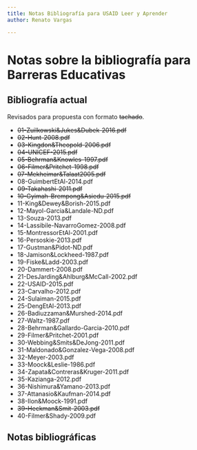 ```yaml
---
title: Notas Bibliografía para USAID Leer y Aprender
author: Renato Vargas

---
```


# Notas sobre la bibliografía para Barreras Educativas

## Bibliografía actual

Revisados para propuesta con formato <strike>tachado</strike>.

* <strike>01-Zuilkowski&Jukes&Dubek-2016.pdf</strike>
* <strike>02-Hunt-2008.pdf</strike>                 
* <strike>03-Kingdon&Theopold-2006.pdf</strike>  
* <strike>04-UNICEF-2015.pdf</strike>
* <strike>05-Behrman&Knowles-1997.pdf</strike>
* <strike>06-Filmer&Pritchet-1998.pdf</strike>
* <strike>07-Mekheimar&Talaat2005.pdf</strike>
* 08-GuimbertEtAl-2014.pdf
* <strike>09-Takahashi-2011.pdf</strike>
* <strike>10-Gyimah-Brempong&Asiedu-2015.pdf</strike>
* 11-King&Dewey&Borish-2015.pdf
* 12-Mayol-Garcia&Landale-ND.pdf
* 13-Souza-2013.pdf
* 14-Lassibile-NavarroGomez-2008.pdf
* 15-MontressorEtAl-2001.pdf
* 16-Persoskie-2013.pdf
* 17-Gustman&Pidot-ND.pdf
* 18-Jamison&Lockheed-1987.pdf
* 19-Fiske&Ladd-2003.pdf
* 20-Dammert-2008.pdf
* 21-DesJarding&Ahlburg&McCall-2002.pdf
* 22-USAID-2015.pdf
* 23-Carvalho-2012.pdf
* 24-Sulaiman-2015.pdf
* 25-DengEtAl-2013.pdf
* 26-Badiuzzaman&Murshed-2014.pdf
* 27-Waltz-1987.pdf
* 28-Behrman&Gallardo-Garcia-2010.pdf
* 29-Filmer&Pritchet-2001.pdf
* 30-Webbing&Smits&DeJong-2011.pdf
* 31-Maldonado&Gonzalez-Vega-2008.pdf
* 32-Meyer-2003.pdf
* 33-Moock&Leslie-1986.pdf
* 34-Zapata&Contreras&Kruger-2011.pdf
* 35-Kazianga-2012.pdf
* 36-Nishimura&Yamano-2013.pdf
* 37-Attanasio&Kaufman-2014.pdf
* 38-Ilon&Moock-1991.pdf
* <strike>39-Heckman&Smit-2003.pdf</strike>
* 40-Filmer&Shady-2009.pdf


## Notas bibliográficas

### 





